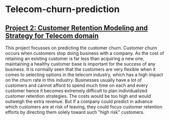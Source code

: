 # Telecom-churn-prediction
## [Project 2: Customer Retention Modeling and Strategy for Telecom domain](https://github.com/psharma0912/Telecom-churn-prediction/blob/main/Customer%20Retention%20Modeling%20and%20Strategy%20for%20Telecom%20domain.ipynb)
This project focusses on predicting the customer churn. Customer churn occurs when customers stop doing business with a company. As the cost of retaining an existing customer is far less than acquiring a new one, maintaining a healthy customer base is important for the success of any business. It is normally seen that the customers are very flexible when it comes to selecting options in the telecom industry, which has a high impact on the churn rate in this industry. Businesses usually have a lot of customers and cannot afford to spend much time on each and every customer hence it becomes extremely difficult to plan individualized customer retention strategies. The costs would be too high and would outweigh the extra revenue. But if a company could predict in advance which customers are at risk of leaving, they could focus customer retention efforts by directing them solely toward such "high risk" customers.
